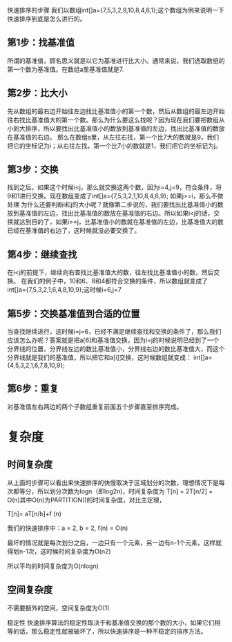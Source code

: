 快速排序的步骤
我们以数组int[]a={7,5,3,2,9,10,8,4,6,1};这个数组为例来说明一下快速排序到底是怎么进行的。

## 第1步：找基准值
所谓的基准值，顾名思义就是以它为基准进行比大小。通常来说，我们选取数组的第一个数为基准值。在数组a里基准值就是7.

## 第2步：比大小
先从数组的最右边开始往左边找比基准值小的第一个数，然后从数组的最左边开始往右找比基准值大的第一个数。那么为什么要这么找呢？因为现在我们要把数组从小到大排序，所以要找出比基准值小的数放到基准值的左边，找出比基准值的数放在基准值的右边。
那么在数组a里，从左往右找，第一个比7大的数就是9，我们把它的坐标记为i；从右往左找，第一个比7小的数就是1，我们把它的坐标记为j。

## 第3步：交换
找到之后，如果这个时候i<j，那么就交换这两个数，因为i=4,j=9，符合条件，将9和1进行交换。现在数组变成了int[]a={7,5,3,2,1,10,8,4,6,9};
如果j>=i，那么不做处理
为什么还要判断i和j的大小呢？就像第二步说的，我们要找出比基准值小的数放到基准值的左边，找出比基准值的数放在基准值的右边。所以如果i<j的话，交换就达到目的了，如果i>=j，比基准值小的数就在基准值的左边，比基准值大的数已经在基准值的右边了，这时候就没必要交换了。

## 第4步：继续查找
在i<j的前提下，继续向右查找比基准值大的数，往左找比基准值小的数，然后交换。
在我们的例子中，10和6、8和4都符合交换的条件，所以数组就变成了
int[]a={7,5,3,2,1,6,4,8,10,9};这时候i=6,j=7

## 第5步：交换基准值到合适的位置
当查找继续进行，这时候i=j=6，已经不满足继续查找和交换的条件了，那么我们应该怎么办呢？答案就是把a[6]和基准值交换，因为i=j的时候说明已经到了一个分界线的位置，分界线左边的数比基准值小，分界线右边的数比基准值大，而这个分界线就是我们的基准值，所以把它和a[i]交换，这时候数组就变成：
int[]a={4,5,3,2,1,6,7,8,10,9};

## 第6步：重复
对基准值左右两边的两个子数组重复前面五个步骤直至排序完成。

# 复杂度

## 时间复杂度
从上面的步骤可以看出来快速排序的快慢取决于区域划分的次数，理想情况下是每次都等分，所以划分次数为logn（即log2n)，时间复杂度为
T[n] = 2T[n/2] + O(n)其中O(n)为PARTITION()的时间复杂度，对比主定理，

T[n]= aT[n/b]+f (n)

我们的快速排序中：a = 2, b = 2, f(n) = O(n)


最坏的情况就是每次划分之后，一边只有一个元素，另一边有n-1个元素，这样就得划n-1次，这时候时间复杂度为O(n2)

所以平均的时间复杂度为O(nlogn)

## 空间复杂度

不需要额外的空间，空间复杂度为O(1)

稳定性
快速排序算法的稳定性取决于和基准值交换的那个数的大小，如果它们相等的话，那么稳定性就被破坏了，所以快速排序是一种不稳定的排序方法。

